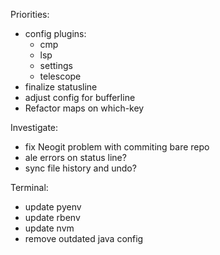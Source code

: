 Priorities:
  - config plugins:
    - cmp
    - lsp
    - settings
    - telescope
  - finalize statusline
  - adjust config for bufferline
  - Refactor maps on which-key

Investigate:
  - fix Neogit problem with commiting bare repo
  - ale errors on status line?
  - sync file history and undo?

Terminal:
  - update pyenv
  - update rbenv
  - update nvm
  - remove outdated java config
